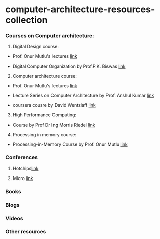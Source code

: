 # computer-architecture-resources-collection

###	Courses on Computer architecture: ###

1) Digital Design course:

* Prof. Onur Mutlu's lectures [link](https://www.youtube.com/watch?v=AJBmIaUneB0&list=PL5Q2soXY2Zi_FRrloMa2fUYWPGiZUBQo2)

* Digital Computer Organization by Prof.P.K. Biswas [link](https://www.youtube.com/watch?v=TH9nd-KdVHs&list=PL2DC54ABD5C0221FE)


    
2)	Computer architecture course:

* Prof. Onur Mutlu's lectures [link](https://www.youtube.com/watch?v=c3mPdZA-Fmc&list=PL5Q2soXY2Zi9xidyIgBxUz7xRPS-wisBN)
 
* Lecture Series on Computer Architecture by Prof. Anshul Kumar [link](https://www.youtube.com/watch?v=4TzMyXmzL8M&list=PL13FD5F00C21BBC0B)

* coursera cousre by David Wentzlaff [link](https://www.coursera.org/learn/comparch)

3)	High Performance Computing:

 *  Course by Prof Dr  Ing Morris Riedel
 [link](https://www.youtube.com/watch?v=SH7qhC1tJmA&list=PLmJwSK7qduwVnlrIPjrfSn7QRcv3wIQj5)

4)	Processing in memory course:

* Processing-in-Memory Course by Prof. Onur Mutlu [link](https://www.youtube.com/watch?v=R-sEqnOmDT4&t=296s)

### Conferences ###

1) Hotchips[link](https://hotchips.org/)

2) Micro [link](https://www.microarch.org/)

### Books ###

###	Blogs ###

###	Videos ###

###	Other resources ###

